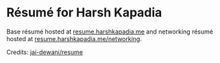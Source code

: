 # Résumé for Harsh Kapadia

Base résumé hosted at [resume.harshkapadia.me](https://resume.harshkapadia.me) and networking résumé hosted at [resume.harshkapadia.me/networking](https://resume.harshkapadia.me/networking).

Credits: [jai-dewani/resume](https://github.com/jai-dewani/resume)
